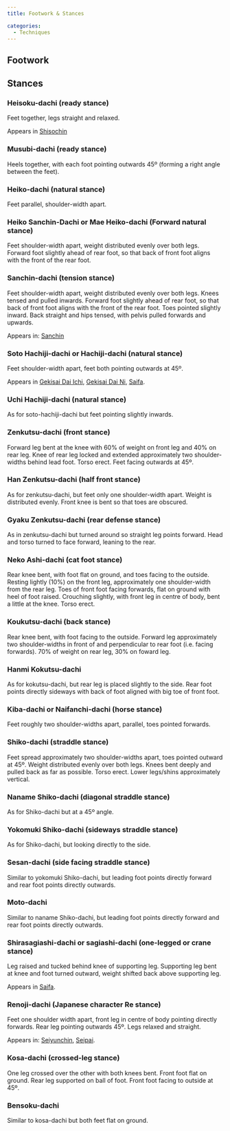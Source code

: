 ```yaml
---
title: Footwork & Stances

categories:
  - Techniques
---
```


## Footwork

<Wiki-Video ytUrl="https
//www.youtube.com/watch?v=gvVyBNzfHiY" />

## Stances

### Heisoku-dachi (ready stance)

Feet together, legs straight and relaxed.

Appears in [Shisochin](/kata/shisochin.md)

### Musubi-dachi (ready stance)

Heels together, with each foot pointing outwards 45º (forming a right angle between the feet).

### Heiko-dachi (natural stance)

Feet parallel, shoulder-width apart.

### Heiko Sanchin-Dachi or Mae Heiko-dachi (Forward natural stance)

Feet shoulder-width apart, weight distributed evenly over both legs. Forward foot slightly ahead of rear foot, so that back of front foot aligns with the front of the rear foot.

### Sanchin-dachi (tension stance)

Feet shoulder-width apart, weight distributed evenly over both legs. Knees tensed and pulled inwards.
Forward foot slightly ahead of rear foot, so that back of front foot aligns with the front of the rear foot. Toes pointed slightly inward. Back straight and hips tensed, with pelvis pulled forwards and upwards.

Appears in: [Sanchin](/kata/sanchin.md)

### Soto Hachiji-dachi or Hachiji-dachi (natural stance)

Feet shoulder-width apart, feet both pointing outwards at 45º.

Appears in [Gekisai Dai Ichi](/kata/gekisai-dai-ichi.md), [Gekisai Dai Ni](/kata/gekisai-dai-ni.md), [Saifa](/kata/saifa.md).

### Uchi Hachiji-dachi (natural stance)

As for soto-hachiji-dachi but feet pointing slightly inwards.

### Zenkutsu-dachi (front stance)

Forward leg bent at the knee with 60% of weight on front leg and 40% on rear leg. Knee of rear leg
locked and extended approximately two shoulder-widths behind lead foot. Torso erect. Feet facing outwards at 45º.

### Han Zenkutsu-dachi (half front stance)

As for zenkutsu-dachi, but feet only one shoulder-width apart. Weight is distributed evenly. Front
knee is bent so that toes are obscured.

### Gyaku Zenkutsu-dachi (rear defense stance)

As in zenkutsu-dachi but turned around so straight leg points forward. Head and torso turned to face
forward, leaning to the rear.

### Neko Ashi-dachi (cat foot stance)

Rear knee bent, with foot flat on ground, and toes facing to the outside. Resting lightly (10%) on
the front leg, approximately one shoulder-width from the rear leg. Toes of front foot facing forwards, flat on ground with heel of foot raised. Crouching slightly, with front leg in centre of body, bent a little at the knee. Torso erect.

### Koukutsu-dachi (back stance)

Rear knee bent, with foot facing to the outside. Forward leg approximately two shoulder-widths in
front of and perpendicular to rear foot (i.e. facing forwards). 70% of weight on rear leg, 30% on foward leg.

### Hanmi Kokutsu-dachi

As for kokutsu-dachi, but rear leg is placed slightly to the side. Rear foot points directly sideways
with back of foot aligned with big toe of front foot.

### Kiba-dachi or Naifanchi-dachi (horse stance)

Feet roughly two shoulder-widths apart, parallel, toes pointed forwards.

### Shiko-dachi (straddle stance)

Feet spread approximately two shoulder-widths apart, toes pointed outward at 45º. Weight distributed
evenly over both legs. Knees bent deeply and pulled back as far as possible. Torso erect. Lower legs/shins approximately vertical.

### Naname Shiko-dachi (diagonal straddle stance)

As for Shiko-dachi but at a 45º angle.

### Yokomuki Shiko-dachi (sideways straddle stance)

As for Shiko-dachi, but looking directly to the side.

### Sesan-dachi (side facing straddle stance)

Similar to yokomuki Shiko-dachi, but leading foot points directly forward and rear foot points
directly outwards.

### Moto-dachi

Similar to naname Shiko-dachi, but leading foot points directly forward and rear foot points directly
outwards.

### Shirasagiashi-dachi or sagiashi-dachi (one-legged or crane stance)

Leg raised and tucked behind knee of supporting leg. Supporting leg bent at knee and foot turned
outward, weight shifted back above supporting leg.

Appears in [Saifa](/kata/saifa.md).

### Renoji-dachi (Japanese character Re stance)

Feet one shoulder width apart, front leg in centre of body pointing directly forwards. Rear leg
pointing outwards 45º. Legs relaxed and straight.

Appears in: [Seiyunchin](/kata/seiyunchin.md), [Seipai](/kata/seipai.md).

### Kosa-dachi (crossed-leg stance)

One leg crossed over the other with both knees bent. Front foot flat on ground. Rear leg supported on
ball of foot. Front foot facing to outside at 45º.

### Bensoku-dachi

Similar to kosa-dachi but both feet flat on ground.

